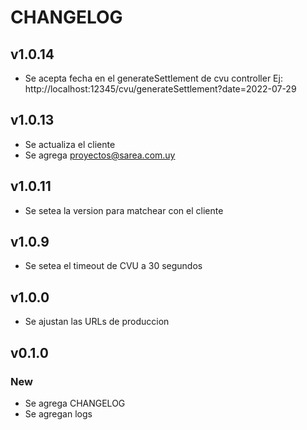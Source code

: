 # CHANGELOG

## v1.0.14

- Se acepta fecha en el generateSettlement de cvu controller
  Ej: http://localhost:12345/cvu/generateSettlement?date=2022-07-29

## v1.0.13

- Se actualiza el cliente
- Se agrega proyectos@sarea.com.uy

## v1.0.11

- Se setea la version para matchear con el cliente

## v1.0.9

- Se setea el timeout de CVU a 30 segundos

## v1.0.0

- Se ajustan las URLs de produccion

## v0.1.0

### New

- Se agrega CHANGELOG
- Se agregan logs
